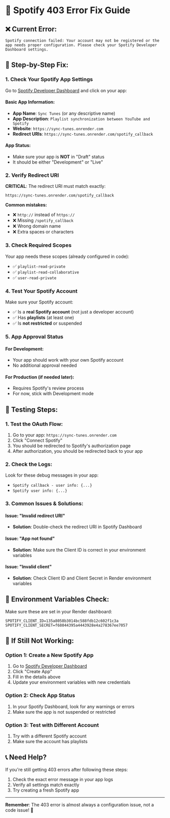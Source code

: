 # 🎵 Spotify 403 Error Fix Guide

## ❌ **Current Error:**
```
Spotify connection failed: Your account may not be registered or the app needs proper configuration. Please check your Spotify Developer Dashboard settings.
```

## 🔧 **Step-by-Step Fix:**

### **1. Check Your Spotify App Settings**

Go to [Spotify Developer Dashboard](https://developer.spotify.com/dashboard) and click on your app:

#### **Basic App Information:**
- **App Name**: `Sync Tunes` (or any descriptive name)
- **App Description**: `Playlist synchronization between YouTube and Spotify`
- **Website**: `https://sync-tunes.onrender.com`
- **Redirect URIs**: `https://sync-tunes.onrender.com/spotify_callback`

#### **App Status:**
- Make sure your app is **NOT** in "Draft" status
- It should be either "Development" or "Live"

### **2. Verify Redirect URI**

**CRITICAL**: The redirect URI must match exactly:
```
https://sync-tunes.onrender.com/spotify_callback
```

**Common mistakes:**
- ❌ `http://` instead of `https://`
- ❌ Missing `/spotify_callback`
- ❌ Wrong domain name
- ❌ Extra spaces or characters

### **3. Check Required Scopes**

Your app needs these scopes (already configured in code):
- ✅ `playlist-read-private`
- ✅ `playlist-read-collaborative`
- ✅ `user-read-private`

### **4. Test Your Spotify Account**

Make sure your Spotify account:
- ✅ Is a **real Spotify account** (not just a developer account)
- ✅ Has **playlists** (at least one)
- ✅ Is **not restricted** or suspended

### **5. App Approval Status**

#### **For Development:**
- Your app should work with your own Spotify account
- No additional approval needed

#### **For Production (if needed later):**
- Requires Spotify's review process
- For now, stick with Development mode

## 🧪 **Testing Steps:**

### **1. Test the OAuth Flow:**
1. Go to your app: `https://sync-tunes.onrender.com`
2. Click "Connect Spotify"
3. You should be redirected to Spotify's authorization page
4. After authorization, you should be redirected back to your app

### **2. Check the Logs:**
Look for these debug messages in your app:
- `Spotify callback - user info: {...}`
- `Spotify user info: {...}`

### **3. Common Issues & Solutions:**

#### **Issue: "Invalid redirect URI"**
- **Solution**: Double-check the redirect URI in Spotify Dashboard

#### **Issue: "App not found"**
- **Solution**: Make sure the Client ID is correct in your environment variables

#### **Issue: "Invalid client"**
- **Solution**: Check Client ID and Client Secret in Render environment variables

## 🔑 **Environment Variables Check:**

Make sure these are set in your Render dashboard:
```
SPOTIFY_CLIENT_ID=135a8058b3014bc588fdb12c602f1c3a
SPOTIFY_CLIENT_SECRET=f68044395a4443928e4a278367ee7057
```

## 🚨 **If Still Not Working:**

### **Option 1: Create a New Spotify App**
1. Go to [Spotify Developer Dashboard](https://developer.spotify.com/dashboard)
2. Click "Create App"
3. Fill in the details above
4. Update your environment variables with new credentials

### **Option 2: Check App Status**
1. In your Spotify Dashboard, look for any warnings or errors
2. Make sure the app is not suspended or restricted

### **Option 3: Test with Different Account**
1. Try with a different Spotify account
2. Make sure the account has playlists

## 📞 **Need Help?**

If you're still getting 403 errors after following these steps:
1. Check the exact error message in your app logs
2. Verify all settings match exactly
3. Try creating a fresh Spotify app

---

**Remember**: The 403 error is almost always a configuration issue, not a code issue! 🎯
